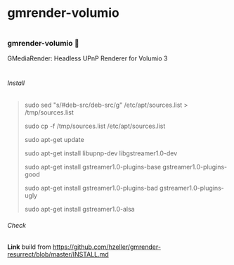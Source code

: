 # gmrender-volumio

```
```
### gmrender-volumio 👋
GMediaRender: Headless UPnP Renderer for Volumio 3
#

###### Install
> sudo sed "s/#deb-src/deb-src/g" /etc/apt/sources.list > /tmp/sources.list
> 
> sudo cp -f /tmp/sources.list /etc/apt/sources.list
> 
> sudo apt-get update
> 
> sudo apt-get install libupnp-dev libgstreamer1.0-dev
> 
> sudo apt-get install gstreamer1.0-plugins-base gstreamer1.0-plugins-good
> 
> sudo apt-get install gstreamer1.0-plugins-bad gstreamer1.0-plugins-ugly
> 
> sudo apt-get install gstreamer1.0-alsa
> 
> 
###### Check 
> 

####
**Link** build from https://github.com/hzeller/gmrender-resurrect/blob/master/INSTALL.md


